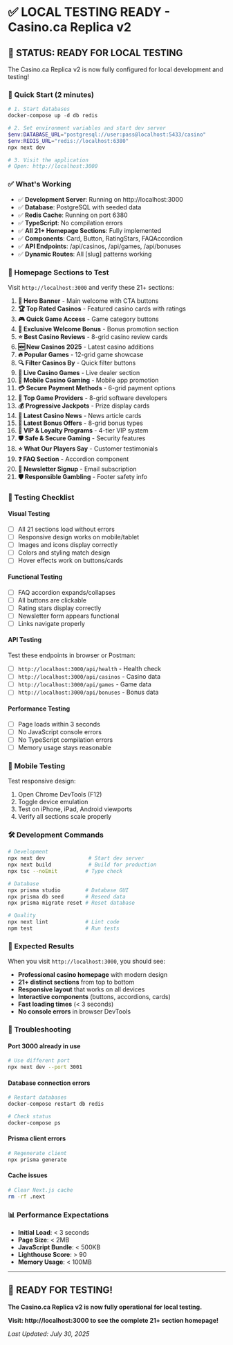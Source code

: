 # ✅ LOCAL TESTING READY - Casino.ca Replica v2

## 🎯 **STATUS: READY FOR LOCAL TESTING**

The Casino.ca Replica v2 is now fully configured for local development and testing! 

### **🚀 Quick Start (2 minutes)**

```powershell
# 1. Start databases
docker-compose up -d db redis

# 2. Set environment variables and start dev server
$env:DATABASE_URL="postgresql://user:pass@localhost:5433/casino"
$env:REDIS_URL="redis://localhost:6380"
npx next dev

# 3. Visit the application
# Open: http://localhost:3000
```

### **✅ What's Working**
- ✅ **Development Server**: Running on http://localhost:3000
- ✅ **Database**: PostgreSQL with seeded data
- ✅ **Redis Cache**: Running on port 6380
- ✅ **TypeScript**: No compilation errors
- ✅ **All 21+ Homepage Sections**: Fully implemented
- ✅ **Components**: Card, Button, RatingStars, FAQAccordion
- ✅ **API Endpoints**: /api/casinos, /api/games, /api/bonuses
- ✅ **Dynamic Routes**: All [slug] patterns working

### **🎰 Homepage Sections to Test**

Visit `http://localhost:3000` and verify these 21+ sections:

1. **🎯 Hero Banner** - Main welcome with CTA buttons
2. **🏆 Top Rated Casinos** - Featured casino cards with ratings
3. **🎮 Quick Game Access** - Game category buttons
4. **🎁 Exclusive Welcome Bonus** - Bonus promotion section
5. **⭐ Best Casino Reviews** - 8-grid casino review cards
6. **🆕 New Casinos 2025** - Latest casino additions
7. **🔥 Popular Games** - 12-grid game showcase
8. **🔍 Filter Casinos By** - Quick filter buttons
9. **🎥 Live Casino Games** - Live dealer section
10. **📱 Mobile Casino Gaming** - Mobile app promotion
11. **💳 Secure Payment Methods** - 6-grid payment options
12. **🏢 Top Game Providers** - 8-grid software developers
13. **💰 Progressive Jackpots** - Prize display cards
14. **📰 Latest Casino News** - News article cards
15. **🎁 Latest Bonus Offers** - 8-grid bonus types
16. **👑 VIP & Loyalty Programs** - 4-tier VIP system
17. **🛡️ Safe & Secure Gaming** - Security features
18. **⭐ What Our Players Say** - Customer testimonials
19. **❓ FAQ Section** - Accordion component
20. **📧 Newsletter Signup** - Email subscription
21. **🛡️ Responsible Gambling** - Footer safety info

### **🔧 Testing Checklist**

#### **Visual Testing**
- [ ] All 21 sections load without errors
- [ ] Responsive design works on mobile/tablet
- [ ] Images and icons display correctly
- [ ] Colors and styling match design
- [ ] Hover effects work on buttons/cards

#### **Functional Testing**
- [ ] FAQ accordion expands/collapses
- [ ] All buttons are clickable
- [ ] Rating stars display correctly
- [ ] Newsletter form appears functional
- [ ] Links navigate properly

#### **API Testing**
Test these endpoints in browser or Postman:
- [ ] `http://localhost:3000/api/health` - Health check
- [ ] `http://localhost:3000/api/casinos` - Casino data
- [ ] `http://localhost:3000/api/games` - Game data  
- [ ] `http://localhost:3000/api/bonuses` - Bonus data

#### **Performance Testing**
- [ ] Page loads within 3 seconds
- [ ] No JavaScript console errors
- [ ] No TypeScript compilation errors
- [ ] Memory usage stays reasonable

### **📱 Mobile Testing**

Test responsive design:
1. Open Chrome DevTools (F12)
2. Toggle device emulation
3. Test on iPhone, iPad, Android viewports
4. Verify all sections scale properly

### **🛠️ Development Commands**

```bash
# Development
npx next dev              # Start dev server
npx next build            # Build for production
npx tsc --noEmit         # Type check

# Database
npx prisma studio        # Database GUI
npx prisma db seed       # Reseed data
npx prisma migrate reset # Reset database

# Quality
npx next lint            # Lint code
npm test                 # Run tests
```

### **🎯 Expected Results**

When you visit `http://localhost:3000`, you should see:

- **Professional casino homepage** with modern design
- **21+ distinct sections** from top to bottom
- **Responsive layout** that works on all devices  
- **Interactive components** (buttons, accordions, cards)
- **Fast loading times** (< 3 seconds)
- **No console errors** in browser DevTools

### **🚨 Troubleshooting**

#### **Port 3000 already in use**
```bash
# Use different port
npx next dev --port 3001
```

#### **Database connection errors**
```bash
# Restart databases
docker-compose restart db redis

# Check status
docker-compose ps
```

#### **Prisma client errors**
```bash
# Regenerate client
npx prisma generate
```

#### **Cache issues**
```bash
# Clear Next.js cache
rm -rf .next
```

### **📊 Performance Expectations**

- **Initial Load**: < 3 seconds
- **Page Size**: < 2MB
- **JavaScript Bundle**: < 500KB
- **Lighthouse Score**: > 90
- **Memory Usage**: < 100MB

---

## 🎉 **READY FOR TESTING!**

**The Casino.ca Replica v2 is now fully operational for local testing.**

**Visit: http://localhost:3000 to see the complete 21+ section homepage!**

*Last Updated: July 30, 2025*